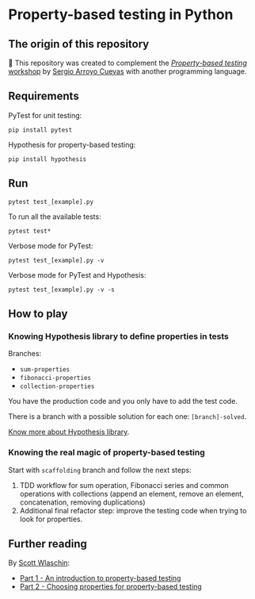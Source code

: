 # Property-based testing in Python

## The origin of this repository

:seedling: This repository was created to complement the [_Property-based testing_ workshop](https://github.com/delr3ves/WeCodeProperties) by [Sergio Arroyo Cuevas](https://twitter.com/delr3ves) with another programming language.

## Requirements

PyTest for unit testing:

```
pip install pytest
```

Hypothesis for property-based testing:

```
pip install hypothesis
```

## Run

```
pytest test_[example].py
```

To run all the available tests:

```
pytest test*
```

Verbose mode for PyTest:

```
pytest test_[example].py -v
```

Verbose mode for PyTest and Hypothesis:

```
pytest test_[example].py -v -s
```

## How to play

### Knowing Hypothesis library to define properties in tests

Branches:

* `sum-properties`
* `fibonacci-properties`
* `collection-properties`

You have the production code and you only have to add the test code. 

There is a branch with a possible solution for each one: `[branch]-solved`.

[Know more about Hypothesis library](https://hypothesis.readthedocs.io/en/latest/index.html).

### Knowing the real magic of property-based testing

Start with `scaffolding` branch and follow the next steps:

1. TDD workflow for sum operation, Fibonacci series and common operations with collections (append an element, remove an element, concatenation, removing duplications)
2. Additional final refactor step: improve the testing code when trying to look for properties.

## Further reading

By [Scott Wlaschin](https://twitter.com/ScottWlaschin):
* [Part 1 - An introduction to property-based testing](https://fsharpforfunandprofit.com/posts/property-based-testing/)
* [Part 2 - Choosing properties for property-based testing](https://fsharpforfunandprofit.com/posts/property-based-testing-2/)
